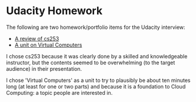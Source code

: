 # Udacity Homework

The following are two homework/portfolio items for the Udacity interview:

  * [A review of cs253](/doc/review_cs253.md)
  * [A unit on Virtual Computers](/doc/unit_1_vc.md)
  
I chose cs253 because it was clearly done by a skilled and knowledgeable instructor, 
but the contents seemed to be overwhelming (to the target audience) in their presentation. 

I chose 'Virtual Computers' as a unit to try to plausibly be about ten minutes long (at least for one or two parts) and
because it is a foundation to Cloud Computing: a topic people are interested in.

